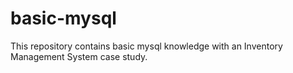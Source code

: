 # basic-mysql
This repository contains basic mysql knowledge with an Inventory Management System case study.
